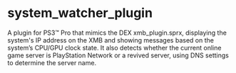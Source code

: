 # system_watcher_plugin
A plugin for PS3™ Pro that mimics the DEX xmb_plugin.sprx, displaying the system's IP address on the XMB and showing messages based on the system’s CPU/GPU clock state. It also detects whether the current online game server is PlayStation Network or a revived server, using DNS settings to determine the server name.